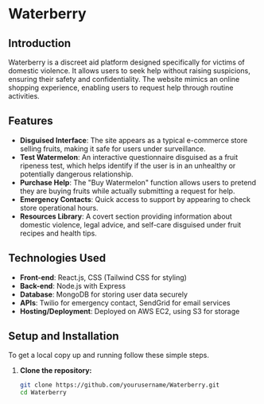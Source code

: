 # Waterberry



## Introduction
Waterberry is a discreet aid platform designed specifically for victims of domestic violence. It allows users to seek help without raising suspicions, ensuring their safety and confidentiality. The website mimics an online shopping experience, enabling users to request help through routine activities.

## Features
- **Disguised Interface**: The site appears as a typical e-commerce store selling fruits, making it safe for users under surveillance.
- **Test Watermelon**: An interactive questionnaire disguised as a fruit ripeness test, which helps identify if the user is in an unhealthy or potentially dangerous relationship.
- **Purchase Help**: The "Buy Watermelon" function allows users to pretend they are buying fruits while actually submitting a request for help.
- **Emergency Contacts**: Quick access to support by appearing to check store operational hours.
- **Resources Library**: A covert section providing information about domestic violence, legal advice, and self-care disguised under fruit recipes and health tips.

## Technologies Used
- **Front-end**: React.js, CSS (Tailwind CSS for styling)
- **Back-end**: Node.js with Express
- **Database**: MongoDB for storing user data securely
- **APIs**: Twilio for emergency contact, SendGrid for email services
- **Hosting/Deployment**: Deployed on AWS EC2, using S3 for storage

## Setup and Installation
To get a local copy up and running follow these simple steps.

1. **Clone the repository:**
   ```bash
   git clone https://github.com/yourusername/Waterberry.git
   cd Waterberry
